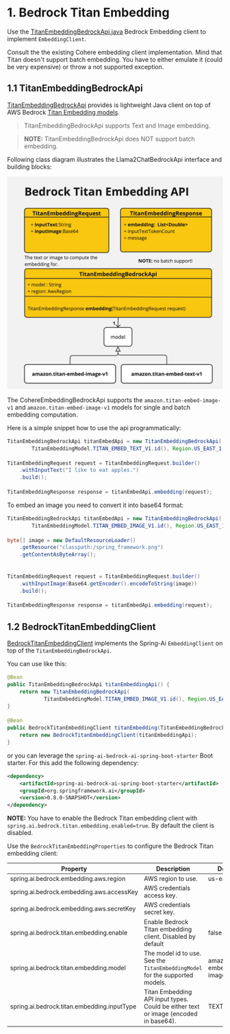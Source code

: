# 1. Bedrock Titan Embedding

Use the [TitanEmbeddingBedrockApi.java](src/main/java/org/springframework/ai/bedrock/titan/api/TitanEmbeddingBedrockApi.java) Bedrock Embedding client to implement `EmbeddingClient`.

Consult the the existing Cohere embedding client implementation.
Mind that Titan doesn't support batch embedding. You have to either emulate it (could be very expensive) or throw a not supported exception.

## 1.1 TitanEmbeddingBedrockApi

[TitanEmbeddingBedrockApi](./src/main/java/org/springframework/ai/bedrock/titan/api/TitanEmbeddingBedrockApi.java) provides is lightweight Java client on top of AWS Bedrock [Titan Embedding models](https://docs.aws.amazon.com/bedrock/latest/userguide/titan-embedding-models.html).

> TitanEmbeddingBedrockApi supports Text and Image embedding.


> **NOTE:** TitanEmbeddingBedrockApi does NOT support batch embedding.

Following class diagram illustrates the Llama2ChatBedrockApi interface and building blocks:

![TitanEmbeddingBedrockApi Class Diagram](./src/test/resources/doc/Bedrock%20Titan%20Embedding%20API.jpg)

The CohereEmbeddingBedrockApi supports the `amazon.titan-embed-image-v1` and `amazon.titan-embed-image-v1` models for single and batch embedding computation.

Here is a simple snippet how to use the api programmatically:

```java
TitanEmbeddingBedrockApi titanEmbedApi = new TitanEmbeddingBedrockApi(
		TitanEmbeddingModel.TITAN_EMBED_TEXT_V1.id(), Region.US_EAST_1.id());

TitanEmbeddingRequest request = TitanEmbeddingRequest.builder()
	.withInputText("I like to eat apples.")
	.build();

TitanEmbeddingResponse response = titanEmbedApi.embedding(request);
```

To embed an image you need to convert it into base64 format:

```java
TitanEmbeddingBedrockApi titanEmbedApi = new TitanEmbeddingBedrockApi(
		TitanEmbeddingModel.TITAN_EMBED_IMAGE_V1.id(), Region.US_EAST_1.id());

byte[] image = new DefaultResourceLoader()
	.getResource("classpath:/spring_framework.png")
	.getContentAsByteArray();


TitanEmbeddingRequest request = TitanEmbeddingRequest.builder()
	.withInputImage(Base64.getEncoder().encodeToString(image))
	.build();

TitanEmbeddingResponse response = titanEmbedApi.embedding(request);
```

## 1.2 BedrockTitanEmbeddingClient

[BedrockTitanEmbeddingClient](./src/main/java/org/springframework/ai/bedrock/titan/BedrockTitanEmbeddingClient.java) implements the Spring-Ai `EmbeddingClient` on top of the `TitanEmbeddingBedrockApi`.

You can use like this:

```java
@Bean
public TitanEmbeddingBedrockApi titanEmbeddingApi() {
	return new TitanEmbeddingBedrockApi(
			TitanEmbeddingModel.TITAN_EMBED_IMAGE_V1.id(), Region.US_EAST_1.id());
}

@Bean
public BedrockTitanEmbeddingClient titanEmbedding(TitanEmbeddingBedrockApi titanEmbeddingApi) {
	return new BedrockTitanEmbeddingClient(titanEmbeddingApi);
}
```

or you can leverage the `spring-ai-bedrock-ai-spring-boot-starter` Boot starter. For this add the following dependency:

```xml
<dependency>
	<artifactId>spring-ai-bedrock-ai-spring-boot-starter</artifactId>
	<groupId>org.springframework.ai</groupId>
    <version>0.8.0-SNAPSHOT</version>
</dependency>
```

**NOTE:** You have to enable the Bedrock Titan embedding client with `spring.ai.bedrock.titan.embedding.enabled=true`.
By default the client is disabled.

Use the `BedrockTitanEmbeddingProperties` to configure the Bedrock Titan embedding client:

| Property  | Description | Default |
| ------------- | ------------- | ------------- |
| spring.ai.bedrock.embedding.aws.region  | AWS region to use.  | us-east-1 |
| spring.ai.bedrock.embedding.aws.accessKey  | AWS credentials access key.  |  |
| spring.ai.bedrock.embedding.aws.secretKey  | AWS credentials secret key.  |  |
| spring.ai.bedrock.titan.embedding.enable | Enable Bedrock Titan embedding client. Disabled by default | false |
| spring.ai.bedrock.titan.embedding.model  | The model id to use. See the `TitanEmbeddingModel` for the supported models.  | amazon.titan-embed-image-v1 |
| spring.ai.bedrock.titan.embedding.inputType  | Titan Embedding API input types. Could be either text or image (encoded in base64).  | TEXT |
